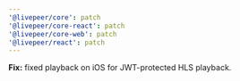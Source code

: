 ```yaml
---
'@livepeer/core': patch
'@livepeer/core-react': patch
'@livepeer/core-web': patch
'@livepeer/react': patch
---
```


**Fix:** fixed playback on iOS for JWT-protected HLS playback.
